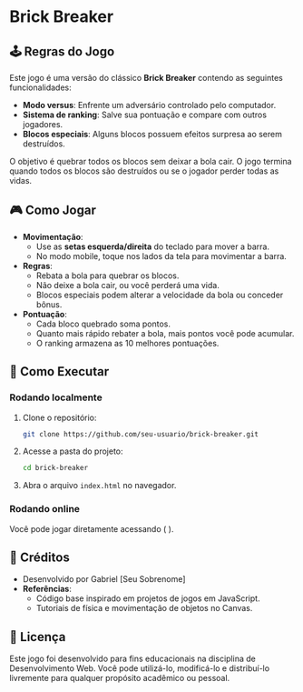 # Brick Breaker

## 🕹️ Regras do Jogo

Este jogo é uma versão do clássico **Brick Breaker** contendo as seguintes funcionalidades:

- **Modo versus**: Enfrente um adversário controlado pelo computador.
- **Sistema de ranking**: Salve sua pontuação e compare com outros jogadores.
- **Blocos especiais**: Alguns blocos possuem efeitos surpresa ao serem destruídos.

O objetivo é quebrar todos os blocos sem deixar a bola cair. O jogo termina quando todos os blocos são destruídos ou se o jogador perder todas as vidas.

## 🎮 Como Jogar

- **Movimentação**:
  - Use as **setas esquerda/direita** do teclado para mover a barra.
  - No modo mobile, toque nos lados da tela para movimentar a barra.
- **Regras**:
  - Rebata a bola para quebrar os blocos.
  - Não deixe a bola cair, ou você perderá uma vida.
  - Blocos especiais podem alterar a velocidade da bola ou conceder bônus.
- **Pontuação**:
  - Cada bloco quebrado soma pontos.
  - Quanto mais rápido rebater a bola, mais pontos você pode acumular.
  - O ranking armazena as 10 melhores pontuações.

## 🚀 Como Executar

### Rodando localmente

1. Clone o repositório:

   ```bash
   git clone https://github.com/seu-usuario/brick-breaker.git
   ```

2. Acesse a pasta do projeto:

   ```bash
   cd brick-breaker
   ```

3. Abra o arquivo `index.html` no navegador.

### Rodando online

Você pode jogar diretamente acessando (  ).

## 📜 Créditos

- Desenvolvido por Gabriel [Seu Sobrenome]
- **Referências**:
  - Código base inspirado em projetos de jogos em JavaScript.
  - Tutoriais de física e movimentação de objetos no Canvas.

## 📝 Licença

Este jogo foi desenvolvido para fins educacionais na disciplina de Desenvolvimento Web. Você pode utilizá-lo, modificá-lo e distribuí-lo livremente para qualquer propósito acadêmico ou pessoal.
